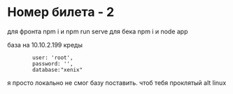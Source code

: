 # Номер билета - 2

для фронта npm i и npm run serve
для бека npm i и node app

база на 10.10.2.199
креды

            user: 'root',
            password: '',
            database:"xenix"
            
 я просто локально не смог базу поставить. чтоб тебя проклятый alt linux
